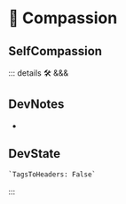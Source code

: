 
# 💜 <neuro>Compassion</neuro>

## SelfCompassion

::: details 🛠 <dev>&&&</dev>

## DevNotes

-

## DevState

```py
`TagsToHeaders: False`
```

:::

